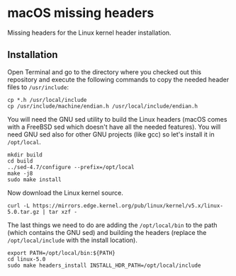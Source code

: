 # macOS missing headers
Missing headers for the Linux kernel header installation.

## Installation

Open Terminal and go to the directory where you checked out this repository and execute the following commands to copy the needed header files to `/usr/include`:

```console
cp *.h /usr/local/include
cp /usr/include/machine/endian.h /usr/local/include/endian.h
```

You will need the GNU sed utility to build the Linux headers (macOS comes with a FreeBSD sed which doesn't have all the needed features). You will need GNU sed also for other GNU projects (like gcc) so let's install it in `/opt/local`.

```curl -L http://ftp.gnu.org/gnu/sed/sed-4.7.tar.xz | tar xJf -
mkdir build
cd build
../sed-4.7/configure --prefix=/opt/local
make -j8
sudo make install
```

Now download the Linux kernel source.

```console
curl -L https://mirrors.edge.kernel.org/pub/linux/kernel/v5.x/linux-5.0.tar.gz | tar xzf -
```

The last things we need to do are adding the `/opt/local/bin` to the path (which contains the GNU sed) and building the headers (replace the `/opt/local/include` with the install location).

```console
export PATH=/opt/local/bin:${PATH}
cd linux-5.0
sudo make headers_install INSTALL_HDR_PATH=/opt/local/include
```